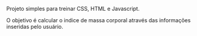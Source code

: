 Projeto simples para treinar CSS, HTML e Javascript.

O objetivo é calcular o indice de massa corporal através das informações inseridas pelo usuário.

